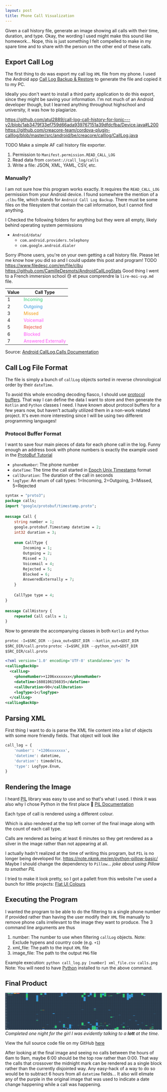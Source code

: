 ```yaml
---
layout: post
title: Phone Call Visualization
---
```


Given a call history file, generate an image showing all calls with their time, duration, and type. Okay, the wording I used might make this sound like homework...
Nope, this is just something I felt compelled to make in my spare time and to share with the person on the other end of these calls.

## Export Call Log

The first thing to do was export my call log `XML` file from my phone. I used the Android app [Call Log Backup & Restore](https://play.google.com/store/apps/details?id=com.tekxperiastudios.callloganalyser) to generate the file and copied it to my PC.

Ideally you don't want to install a third party application to do this export, since they might be saving your information. I'm not much of an Android developer though, but I learned anything throughout highschool and university, it was how to plagiarize.

<https://github.com/atul2889/call-log-call-history-for-Ionic---v2/blob/1ab3479f33ef759d66ada939767151a39dfdcfba/Device.java#L200>
<https://github.com/creacore-team/cordova-plugin-calllog/blob/master/src/android/be/creacore/calllog/CallLog.java>

TODO Make a simple AF call history file exporter.

1. Permission to `Manifest.permission.READ_CALL_LOG`
1. Read data from `content://call_log/calls`
1. Write a file: JSON, XML, YAML, CSV, etc.

### Manually?

I am not sure how this program works exactly. It requires the `READ_CALL_LOG` permission from your Android device. I found somewhere the mention of a `.clbu` file, which stands for `Android Call Log Backup`. There must be some files on the filesystem that contain the call information, but I cannot find anything.

I Checked the following folders for anything but they were all empty, likely behind operating system permissions

- `Android/data/`
  - `com.android.providers.telephony`
  - `com.google.android.dialer`

Sorry iPhone users, you're on your own getting a call history file. Please let me know how you did so and I could update this post and program!
TODO
<https://www.filedesc.com/en/file/clbu>
<https://github.com/CamilleDesmots/AndroidCallLogStats>
Good thing I went to a French immersion school :sweat: et peux comprendre la `lire-moi-svp.md` file.

| Value | Call Type                                                |
|-------|----------------------------------------------------------|
| 1     | <span style = "color:#2ecc71">Incoming</span>            |
| 2     | <span style = "color:#3498db">Outgoing</span>            |
| 3     | <span style = "color:#f39c12">Missed</span>              |
| 4     | <span style = "color:#ff4ff6">Voicemail</span>           |
| 5     | <span style = "color:#e74c3c">Rejected</span>            |
| 6     | <span style = "color:#ff4ff6">Blocked</span>             |
| 7     | <span style = "color:#ff4ff6">Answered Externally</span> |

Source: [Android CallLog.Calls Documentation](https://developer.android.com/reference/android/provider/CallLog.Calls)

## Call Log File Format

The file is simply a bunch of `callLog` objects sorted in reverse chronological order by their `dateTime`.

To avoid this whole encoding decoding fiasco, I should use [protocol buffers](https://developers.google.com/protocol-buffers/). That way I can define the data I want to store and then generate the `Kotlin` and `Python` classes I need. I have known about protocol buffers for a few years now, but haven't actually utilized them in a non-work related project. It's even more interesting since I will be using two different programming languages!

### Protocol Buffer Format

I want to save four main pieces of data for each phone call in the log. Funny enough an address book with phone numbers is exactly the example used in the [ProtoBuf Tutorial](https://developers.google.com/protocol-buffers/docs/kotlintutorial)

- `phoneNumber`: The phone number
- `dateTime`: The time the call started in [Epoch Unix Timestamp](https://www.unixtimestamp.com/) format
- `callDuration`: The duration of the call in seconds
- `logType`: An enum of call types: 1=Incoming, 2=Outgoing, 3=Missed, 5=Rejected

```proto
syntax = "proto3";
package calls;
import "google/protobuf/timestamp.proto";

message Call {
    string number = 1;
    google.protobuf.Timestamp datetime = 2;
    int32 duration = 3;

    enum CallType {
        Incoming = 1;
        Outgoing = 2;
        Missed = 3;
        Voicemail = 4;
        Rejected = 5;
        Blocked = 6;
        AnsweredExternally = 7;
    }

    CallType type = 4;
}

message CallHistory {
    repeated Call calls = 1;
}
```

Now to generate the accompanying classes in both `Kotlin` and `Python`

`protoc -I=$SRC_DIR --java_out=$DST_DIR --kotlin_out=$DST_DIR $SRC_DIR/call.proto`
`protoc -I=$SRC_DIR --python_out=$DST_DIR $SRC_DIR/call.proto`

```xml
<?xml version='1.0' encoding='UTF-8' standalone='yes' ?>
<callLogBackUp>
  <callLog>
    <phoneNumber>+1206xxxxxxx</phoneNumber>
    <dateTime>1608106156835</dateTime>
    <callDuration>90</callDuration>
    <logType>1</logType>
  </callLog>
<callLogBackUp>
```

## Parsing XML

First thing I want to do is parse the XML file content into a list of objects with some more friendly fields.
That object will look like

```python
call_log = {
    'number': '+1206xxxxxxx',
    'datetime': datetime,
    'duration': timedelta,
    'type': LogType.Enum,
}
```

## Rendering the Image

I heard [PIL](https://pypi.org/project/PIL/) library was easy to use and so that's what I used. I think it was also why I chose Python in the first place :thinking:
[PIL Documentation](https://omz-software.com/pythonista/docs/ios/PIL.html)

Each type of call is rendered using a different colour.

Which is also rendered at the top left corner of the final image along with the count of each call type.

Calls are rendered as being at least 6 minutes so they get rendered as a sliver in the image rather than not appearing at all.

I actually hadn't realized at the time of writing this program, but `PIL` is no longer being developed for.
<https://note.nkmk.me/en/python-pillow-basic/>
Maybe I should change the dependency to `Pillow`... *joke about using Pillow to smother PIL*

I tried to make it look pretty, so I got a pallett from this website I've used a bunch for little projects: [Flat UI Colours](https://flatuicolors.com/)

## Executing the Program

I wanted the program to be able to do the filtering to a single phone number if provided rather than having the user modify their `XML` file manually to remove phone calls irrellevant to the image they want to produce.
The 3 command line arguments are thus

1. number: The number to use when filtering `callLog` objects. Note: Exclude hypens and country code (e.g. `+1`)
1. xml_file: The path to the input `XML` file
1. image_file: The path to the output `PNG` file

Example execution: `python call_log.py [number] xml_file.csv calls.png`
Note: You will need to have [Python](https://www.python.org/downloads/) installed to run the above command.

## Final Product

![Call Visualization](/assets/img/calls.png)
*Completed one night for the girl I was evidently talking to a **lott** at the time.*

View the full source code file on my GitHub [here](https://github.com/mic-max/calls)

After looking at the final image and seeing no calls between the hours of 6am to 9am, maybe 6:00 should be the top row rather than 0:00. That way the calls that crossover the midnight mark can be rendered as a single block rather than the currently disjointed way. Any easy-hack of a way to do so would be to subtract 6 hours from all `datetime` fields... It also will elimate any of the purple in the original image that was used to indicate a date change happening while a call was happening.
